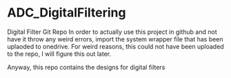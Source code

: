 # ADC_DigitalFiltering
Digital Filter Git Repo
In order to actually use this project in github and not have it throw any weird errors, import the system wrapper file that has been uplaoded to onedrive.
For weird reasons, this could not have been uploaded to the repo, I will figure this out later.

Anyway, this repo contains the designs for digital filters
